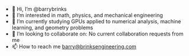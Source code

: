 - 👋 Hi, I’m @barrybrinks
- 👀 I’m interested in math, physics, and mechanical engineering
- 🌱 I’m currently studying GPUs applied to numerical analysis, machine learning, and geometry problems
- 💞️ I’m looking to collaborate on:  No current collaboration requests from me
- 📫 How to reach me barry@brinksengineering.com

<!---
barrybrinks/barrybrinks is a ✨ special ✨ repository because its `README.md` (this file) appears on your GitHub profile.
You can click the Preview link to take a look at your changes.
--->
